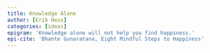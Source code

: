 ```yaml
---
title: Knowledge Alone
author: [Erik Hess]
categories: [ideas]
epigram: 'Knowledge alone will not help you find happiness.'
epi-cite: 'Bhante Gunaratana, Eight Mindful Steps to Happiness'
---
```

